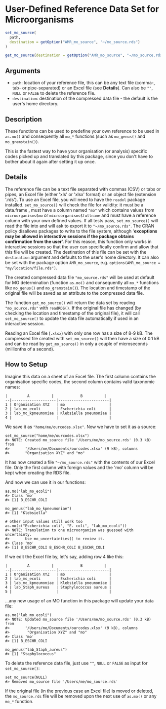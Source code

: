 # User-Defined Reference Data Set for Microorganisms

```r
set_mo_source(
  path,
  destination = getOption("AMR_mo_source", "~/mo_source.rds")
)

get_mo_source(destination = getOption("AMR_mo_source", "~/mo_source.rds"))
```

## Arguments

- `path`: location of your reference file, this can be any text file (comma-, tab- or pipe-separated) or an Excel file (see **Details**). Can also be `""`, `NULL` or `FALSE` to delete the reference file.
- `destination`: destination of the compressed data file - the default is the user's home directory.

## Description

These functions can be used to predefine your own reference to be used in `as.mo()` and consequently all `mo_*` functions (such as `mo_genus()` and `mo_gramstain()`).

This is the fastest way to have your organisation (or analysis) specific codes picked up and translated by this package, since you don't have to bother about it again after setting it up once.

## Details

The reference file can be a text file separated with commas (CSV) or tabs or pipes, an Excel file (either 'xls' or 'xlsx' format) or an object file (extension '.rds'). To use an Excel file, you will need to have the `readxl` package installed. `set_mo_source()` will check the file for validity: it must be a data.frame , must have a column named `"mo"` which contains values from `microorganisms$mo` or `microorganisms$fullname` and must have a reference column with your own defined values. If all tests pass, `set_mo_source()` will read the file into and will ask to export it to `"~/mo_source.rds"`. The CRAN policy disallows packages to write to the file system, although '**exceptions may be allowed in interactive sessions if the package obtains confirmation from the user**'. For this reason, this function only works in interactive sessions so that the user can specifically confirm and allow that this file will be created. The destination of this file can be set with the `destination` argument and defaults to the user's home directory. It can also be set with the package option `AMR_mo_source`, e.g. `options(AMR_mo_source = "my/location/file.rds")`.

The created compressed data file `"mo_source.rds"` will be used at default for MO determination (function `as.mo()` and consequently all `mo_*` functions like `mo_genus()` and `mo_gramstain()`). The location and timestamp of the original file will be saved as an attribute to the compressed data file.

The function `get_mo_source()` will return the data set by reading `"mo_source.rds"` with `readRDS()`. If the original file has changed (by checking the location and timestamp of the original file), it will call `set_mo_source()` to update the data file automatically if used in an interactive session.

Reading an Excel file (`.xlsx`) with only one row has a size of 8-9 kB. The compressed file created with `set_mo_source()` will then have a size of 0.1 kB and can be read by `get_mo_source()` in only a couple of microseconds (millionths of a second).

## How to Setup

 Imagine this data on a sheet of an Excel file. The first column contains the organisation specific codes, the second column contains valid taxonomic names:

 

```
|         A          |            B          |
--|--------------------|-----------------------|
1 | Organisation XYZ   | mo                    |
2 | lab_mo_ecoli       | Escherichia coli      |
3 | lab_mo_kpneumoniae | Klebsiella pneumoniae |
4 |                    |                       |
```

 

We save it as `"home/me/ourcodes.xlsx"`. Now we have to set it as a source:

 

```
set_mo_source("home/me/ourcodes.xlsx")
#> NOTE: Created mo_source file '/Users/me/mo_source.rds' (0.3 kB) from
#>       '/Users/me/Documents/ourcodes.xlsx' (9 kB), columns
#>       "Organisation XYZ" and "mo"
```

 

It has now created a file `"~/mo_source.rds"` with the contents of our Excel file. Only the first column with foreign values and the 'mo' column will be kept when creating the RDS file.


And now we can use it in our functions:

 

```
as.mo("lab_mo_ecoli")
#> Class 'mo'
#> [1] B_ESCHR_COLI

mo_genus("lab_mo_kpneumoniae")
#> [1] "Klebsiella"

# other input values still work too
as.mo(c("Escherichia coli", "E. coli", "lab_mo_ecoli"))
#> NOTE: Translation to one microorganism was guessed with uncertainty.
#>       Use mo_uncertainties() to review it.
#> Class 'mo'
#> [1] B_ESCHR_COLI B_ESCHR_COLI B_ESCHR_COLI
```

 

If we edit the Excel file by, let's say, adding row 4 like this:


 

```
|         A          |            B          |
--|--------------------|-----------------------|
1 | Organisation XYZ   | mo                    |
2 | lab_mo_ecoli       | Escherichia coli      |
3 | lab_mo_kpneumoniae | Klebsiella pneumoniae |
4 | lab_Staph_aureus   | Staphylococcus aureus |
5 |                    |                       |
```

 

...any new usage of an MO function in this package will update your data file:


 

```
as.mo("lab_mo_ecoli")
#> NOTE: Updated mo_source file '/Users/me/mo_source.rds' (0.3 kB) from
#>       '/Users/me/Documents/ourcodes.xlsx' (9 kB), columns
#>        "Organisation XYZ" and "mo"
#> Class 'mo'
#> [1] B_ESCHR_COLI

mo_genus("lab_Staph_aureus")
#> [1] "Staphylococcus"
```

 

To delete the reference data file, just use `""`, `NULL` or `FALSE` as input for `set_mo_source()`:


 

```
set_mo_source(NULL)
#> Removed mo_source file '/Users/me/mo_source.rds'
```

 

If the original file (in the previous case an Excel file) is moved or deleted, the `mo_source.rds` file will be removed upon the next use of `as.mo()` or any `mo_*` function.



